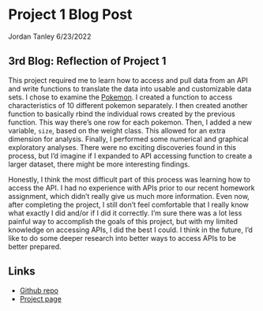 Project 1 Blog Post
================
Jordan Tanley
6/23/2022

## 3rd Blog: Reflection of Project 1

This project required me to learn how to access and pull data from an
API and write functions to translate the data into usable and
customizable data sets. I chose to examine the
[Pokemon](https://pokeapi.co/). I created a function to access
characteristics of 10 different pokemon separately. I then created
another function to basically rbind the individual rows created by the
previous function. This way there’s one row for each pokemon. Then, I
added a new variable, `size`, based on the weight class. This allowed
for an extra dimension for analysis. Finally, I performed some numerical
and graphical exploratory analyses. There were no exciting discoveries
found in this process, but I’d imagine if I expanded to API accessing
function to create a larger dataset, there might be more interesting
findings.

Honestly, I think the most difficult part of this process was learning
how to access the API. I had no experience with APIs prior to our recent
homework assignment, which didn’t really give us much more information.
Even now, after completing the project, I still don’t feel comfortable
that I really know what exactly I did and/or if I did it correctly. I’m
sure there was a lot less painful way to accomplish the goals of this
project, but with my limited knowledge on accessing APIs, I did the best
I could. I think in the future, I’d like to do some deeper research into
better ways to access APIs to be better prepared.

## Links

-   [Github repo](https://github.com/jetanley/Jordans-Project-1)  
-   [Project page](https://jetanley.github.io/Jordans-Project-1/)
